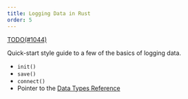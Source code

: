 ```yaml
---
title: Logging Data in Rust
order: 5
---
```


[TODO(#1044)](https://github.com/rerun-io/rerun/issues/1044)

Quick-start style guide to a few of the basics of logging data.
 - `init()`
 - `save()`
 - `connect()`
 - Pointer to the [Data Types Reference](../reference/data-types)